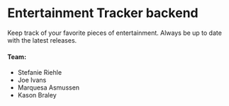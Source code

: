 # Entertainment Tracker backend

Keep track of your favorite pieces of entertainment. Always be up to date with the latest releases.

#### Team:
- Stefanie Riehle
- Joe Ivans
- Marquesa Asmussen
- Kason Braley
